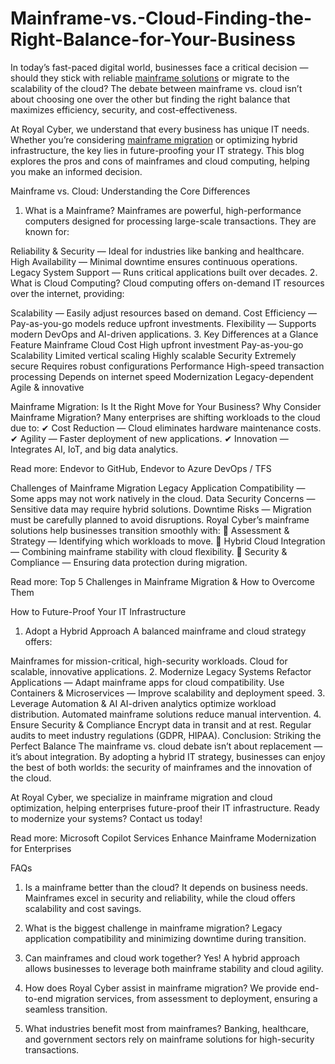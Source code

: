 # Mainframe-vs.-Cloud-Finding-the-Right-Balance-for-Your-Business

In today’s fast-paced digital world, businesses face a critical decision — should they stick with reliable [mainframe solutions](https://www.royalcyber.com/technologies/mainframe-applications-services/) or migrate to the scalability of the cloud? The debate between mainframe vs. cloud isn’t about choosing one over the other but finding the right balance that maximizes efficiency, security, and cost-effectiveness.

At Royal Cyber, we understand that every business has unique IT needs. Whether you’re considering [mainframe migration](https://www.royalcyber.com/technologies/mainframe-applications-services/) or optimizing hybrid infrastructure, the key lies in future-proofing your IT strategy. This blog explores the pros and cons of mainframes and cloud computing, helping you make an informed decision.

Mainframe vs. Cloud: Understanding the Core Differences
1. What is a Mainframe?
Mainframes are powerful, high-performance computers designed for processing large-scale transactions. They are known for:

Reliability & Security — Ideal for industries like banking and healthcare.
High Availability — Minimal downtime ensures continuous operations.
Legacy System Support — Runs critical applications built over decades.
2. What is Cloud Computing?
Cloud computing offers on-demand IT resources over the internet, providing:

Scalability — Easily adjust resources based on demand.
Cost Efficiency — Pay-as-you-go models reduce upfront investments.
Flexibility — Supports modern DevOps and AI-driven applications.
3. Key Differences at a Glance
Feature Mainframe Cloud Cost High upfront investment Pay-as-you-go Scalability Limited vertical scaling Highly scalable Security Extremely secure Requires robust configurations Performance High-speed transaction processing Depends on internet speed Modernization Legacy-dependent Agile & innovative

Mainframe Migration: Is It the Right Move for Your Business?
Why Consider Mainframe Migration?
Many enterprises are shifting workloads to the cloud due to:
✔ Cost Reduction — Cloud eliminates hardware maintenance costs.
✔ Agility — Faster deployment of new applications.
✔ Innovation — Integrates AI, IoT, and big data analytics.

Read more: Endevor to GitHub, Endevor to Azure DevOps / TFS

Challenges of Mainframe Migration
Legacy Application Compatibility — Some apps may not work natively in the cloud.
Data Security Concerns — Sensitive data may require hybrid solutions.
Downtime Risks — Migration must be carefully planned to avoid disruptions.
Royal Cyber’s mainframe solutions help businesses transition smoothly with:
🔹 Assessment & Strategy — Identifying which workloads to move.
🔹 Hybrid Cloud Integration — Combining mainframe stability with cloud flexibility.
🔹 Security & Compliance — Ensuring data protection during migration.

Read more: Top 5 Challenges in Mainframe Migration & How to Overcome Them

How to Future-Proof Your IT Infrastructure
1. Adopt a Hybrid Approach
A balanced mainframe and cloud strategy offers:

Mainframes for mission-critical, high-security workloads.
Cloud for scalable, innovative applications.
2. Modernize Legacy Systems
Refactor Applications — Adapt mainframe apps for cloud compatibility.
Use Containers & Microservices — Improve scalability and deployment speed.
3. Leverage Automation & AI
AI-driven analytics optimize workload distribution.
Automated mainframe solutions reduce manual intervention.
4. Ensure Security & Compliance
Encrypt data in transit and at rest.
Regular audits to meet industry regulations (GDPR, HIPAA).
Conclusion: Striking the Perfect Balance
The mainframe vs. cloud debate isn’t about replacement — it’s about integration. By adopting a hybrid IT strategy, businesses can enjoy the best of both worlds: the security of mainframes and the innovation of the cloud.

At Royal Cyber, we specialize in mainframe migration and cloud optimization, helping enterprises future-proof their IT infrastructure. Ready to modernize your systems? Contact us today!

Read more: Microsoft Copilot Services Enhance Mainframe Modernization for Enterprises

FAQs
1. Is a mainframe better than the cloud?
It depends on business needs. Mainframes excel in security and reliability, while the cloud offers scalability and cost savings.

2. What is the biggest challenge in mainframe migration?
Legacy application compatibility and minimizing downtime during transition.

3. Can mainframes and cloud work together?
Yes! A hybrid approach allows businesses to leverage both mainframe stability and cloud agility.

4. How does Royal Cyber assist in mainframe migration?
We provide end-to-end migration services, from assessment to deployment, ensuring a seamless transition.

5. What industries benefit most from mainframes?
Banking, healthcare, and government sectors rely on mainframe solutions for high-security transactions.

